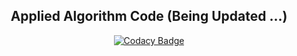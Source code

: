 <div align="center">

## Applied Algorithm Code (Being Updated ...)


[![Codacy Badge](https://app.codacy.com/project/badge/Grade/680c9abb7c844690ae42f296f5f462ef)](https://www.codacy.com/gh/hoangIT1/Applied-Algorithm/dashboard?utm_source=github.com&amp;utm_medium=referral&amp;utm_content=hoangIT1/Applied-Algorithm&amp;utm_campaign=Badge_Grade)

